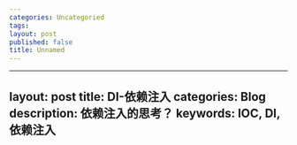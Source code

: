 ```yaml
---
categories: Uncategoried
tags: 
layout: post
published: false
title: Unnamed
---
```

---
layout: post
title: DI-依赖注入
categories: Blog
description: 依赖注入的思考？
keywords: IOC, DI, 依赖注入
---



